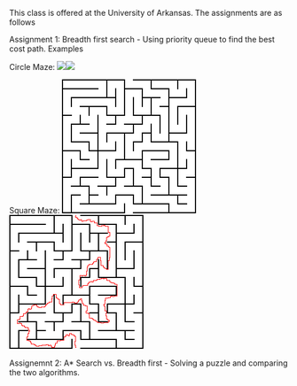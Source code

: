 This class is offered at the University of Arkansas. The assignments are as follows

Assignment 1: Breadth first search - Using priority queue to find the best cost path. 
Examples 

Circle Maze:
![](http://i.imgur.com/FDxm3qIm.png)![](http://i.imgur.com/uS8HIf7.png)

Square Maze:
![](https://raw.githubusercontent.com/CoryMcDonald/AI/master/Assignment1/maze2.png)![](https://raw.githubusercontent.com/CoryMcDonald/AI/master/Assignment1/maze2_solved.png)

    

Assignemnt 2: A* Search vs. Breadth first - Solving a puzzle and comparing the two algorithms. 
